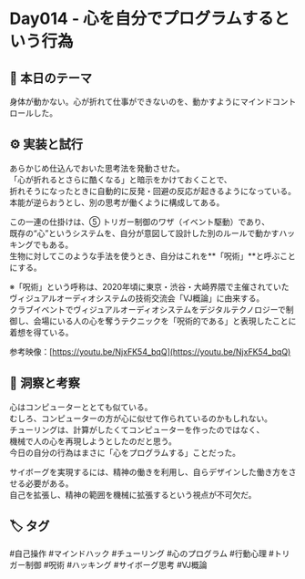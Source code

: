 # Day014 - 心を自分でプログラムするという行為

## 🎯 本日のテーマ
身体が動かない。心が折れて仕事ができないのを、動かすようにマインドコントロールした。

## ⚙️ 実装と試行
あらかじめ仕込んでおいた思考法を発動させた。  
「心が折れるとさらに酷くなる」と暗示をかけておくことで、  
折れそうになったときに自動的に反発・回避の反応が起きるようになっている。  
本能が逆らおうとし、別の思考が働くように構成してある。

この一連の仕掛けは、⑤ トリガー制御のワザ（イベント駆動）であり、  
既存の“心”というシステムを、自分が意図して設計した別のルールで動かすハッキングでもある。  
生物に対してこのような手法を使うとき、自分はこれを**「呪術」**と呼ぶことにする。

※「呪術」という呼称は、2020年頃に東京・渋谷・大崎界隈で主催されていたヴィジュアルオーディオシステムの技術交流会「VJ概論」に由来する。  
クラブイベントでヴィジュアルオーディオシステムをデジタルテクノロジーで制御し、会場にいる人の心を奪うテクニックを「呪術的である」と表現したことに着想を得ている。

参考映像：[https://youtu.be/NjxFK54_bqQ](https://youtu.be/NjxFK54_bqQ)

## 🔁 洞察と考察
心はコンピューターととても似ている。  
むしろ、コンピューターの方が心に似せて作られているのかもしれない。  
チューリングは、計算がしたくてコンピューターを作ったのではなく、  
機械で人の心を再現しようとしたのだと思う。  
今日の自分の行為はまさに「心をプログラムする」ことだった。

サイボーグを実現するには、精神の働きを利用し、自らデザインした働き方をさせる必要がある。  
自己を拡張し、精神の範囲を機械に拡張するという視点が不可欠だ。

## 🏷 タグ
#自己操作 #マインドハック #チューリング #心のプログラム #行動心理 #トリガー制御 #呪術 #ハッキング #サイボーグ思考 #VJ概論
